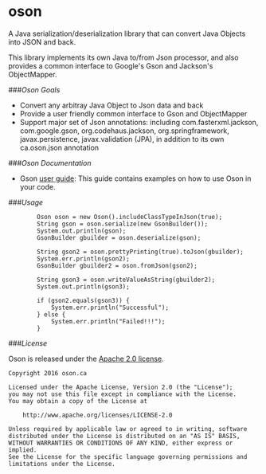 # oson
A Java serialization/deserialization library that can convert Java Objects into JSON and back.

This library implements its own Java to/from Json processor, and also provides a common interface to Google's Gson and Jackson's ObjectMapper.

###*Oson Goals*
  * Convert any arbitray Java Object to Json data and back
  * Provide a user friendly common interface to Gson and ObjectMapper
  * Support major set of Json annotations: including com.fasterxml.jackson, com.google.gson, org.codehaus.jackson, org.springframework, javax.persistence, javax.validation (JPA), in addition to its own ca.oson.json annotation

###*Oson Documentation*

  * Gson [user guide](https://github.com/osonus/oson/blob/master/UserGuide.md): This guide contains examples on how to use Oson in your code.

###*Usage*

```
		Oson oson = new Oson().includeClassTypeInJson(true);
		String gson = oson.serialize(new GsonBuilder());
		System.out.println(gson);
		GsonBuilder gbuilder = oson.deserialize(gson);
		
		String gson2 = oson.prettyPrinting(true).toJson(gbuilder);
		System.err.println(gson2);
		GsonBuilder gbuilder2 = oson.fromJson(gson2);
		
		String gson3 = oson.writeValueAsString(gbuilder2);
		System.out.println(gson3);
		
		if (gson2.equals(gson3)) {
			System.err.println("Successful");
		} else {
			System.err.println("Failed!!!");
		}
```

###*License*

Oson is released under the [Apache 2.0 license](LICENSE).

```
Copyright 2016 oson.ca

Licensed under the Apache License, Version 2.0 (the "License");
you may not use this file except in compliance with the License.
You may obtain a copy of the License at

    http://www.apache.org/licenses/LICENSE-2.0

Unless required by applicable law or agreed to in writing, software
distributed under the License is distributed on an "AS IS" BASIS,
WITHOUT WARRANTIES OR CONDITIONS OF ANY KIND, either express or implied.
See the License for the specific language governing permissions and
limitations under the License.
```